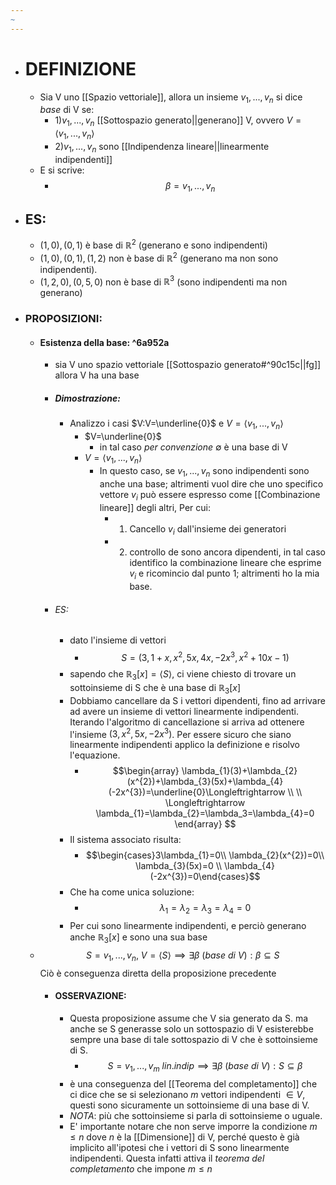 ```yaml
---
~
---
```

- # DEFINIZIONE
	- Sia V uno [[Spazio vettoriale]], allora un insieme $v_1,...,v_n$ si dice _base_ di V se:
		- 1)$v_1,...,v_n$ [[Sottospazio generato||generano]] V, ovvero $V=\langle{v_1,...,v_n}\rangle$ 
		- 2)$v_1,...,v_n$ sono [[Indipendenza lineare||linearmente indipendenti]] 
	- E si scrive:
		- $$\beta=v_1,...,v_n$$
- ## ES:
	- $(1,0),(0,1)$ è base di $\mathbb{R}^{2}$ (generano e sono indipendenti)
	- $(1,0),(0,1),(1,2)$ non è base di $\mathbb{R}^{2}$ (generano ma non sono indipendenti).
	- $(1,2,0),(0,5,0)$ non è base di $\mathbb{R}^{3}$ (sono indipendenti ma non generano)
- ### PROPOSIZIONI:
	- #### Esistenza della base: ^6a952a
		- sia V uno spazio vettoriale [[Sottospazio generato#^90c15c||fg]] allora V ha una base 
		- ##### Dimostrazione:
			- Analizzo i casi $V:V=\underline{0}$ e $V=\langle{v_1,...,v_n}\rangle$ 
				- $V=\underline{0}$
					- in tal caso _per convenzione_ $\emptyset$ è una base di V  
				- $V=\langle{v_1,...,v_n}\rangle$
					- In questo caso, se $v_1,...,v_n$ sono indipendenti sono anche una base; altrimenti vuol dire che uno specifico vettore $v_{i}$ può essere espresso come [[Combinazione lineare]] degli altri, Per cui:
						- 1) Cancello $v_{i}$ dall'insieme dei generatori
						- 2) controllo de sono ancora dipendenti, in tal caso identifico la combinazione lineare che esprime $v_{i}$ e ricomincio dal punto 1; altrimenti ho la mia base.
		- ###### ES:
			- dato l'insieme di vettori 
				- $$S=(3,1+x,x^{2},5x,4x,-2x^{3},x^{2}+10x-1)$$
			- sapendo che $\mathbb{R}_{3}[x]=\langle{S}\rangle$, ci viene chiesto di trovare un sottoinsieme di S che è una base di $\mathbb{R}_{3}[x]$ 
			- Dobbiamo cancellare da S i vettori dipendenti, fino ad arrivare ad avere un insieme di vettori linearmente indipendenti. Iterando l'algoritmo di cancellazione si arriva ad ottenere l'insieme $(3,x^{2},5x,-2x^{3})$. Per essere sicuro che siano linearmente indipendenti applico la definizione e risolvo l'equazione. 
				- $$\begin{array} \lambda_{1}(3)+\lambda_{2}(x^{2})+\lambda_{3}(5x)+\lambda_{4}(-2x^{3})=\underline{0}\Longleftrightarrow \\ \\ \Longleftrightarrow \lambda_{1}=\lambda_{2}=\lambda_3=\lambda_{4}=0 \end{array} $$
			- Il sistema associato risulta: 
				- $$\begin{cases}3\lambda_{1}=0\\ \lambda_{2}(x^{2})=0\\ \lambda_{3}(5x)=0 \\ \lambda_{4}(-2x^{3})=0\end{cases}$$
			- Che ha come unica soluzione: 
				- $$\lambda_{1}=\lambda_{2}=\lambda_3=\lambda_{4}=0$$
			- Per cui sono linearmente indipendenti, e perciò generano anche $\mathbb{R}_{3}[x]$ e sono una sua base
	- $$S=v_1,...,v_{n}, \ V=\langle{S}\rangle \implies \exists \beta \ (base \ di\  V): \beta \subseteq S $$
	  Ciò è conseguenza diretta della proposizione precedente
	  - #### OSSERVAZIONE:
		  - Questa proposizione assume che V sia generato da S. ma anche se S generasse solo un sottospazio di V esisterebbe sempre una base di tale sottospazio di V che è sottoinsieme di S.
			  - $$S=v_1,...,v_{m} \ lin.indip \implies \exists \beta \ (base \ di\  V): S \subseteq \beta$$
		  - è una conseguenza del [[Teorema del completamento]] che ci dice che se si selezionano _m_ vettori indipendenti $\in V$, questi sono sicuramente un sottoinsieme di una base di V.
		  - _NOTA_: più che sottoinsieme si parla di sottoinsieme o uguale.
		  - E' importante notare che non serve imporre la condizione $m\leq n$ dove $n$ è la [[Dimensione]] di V, perché questo è già implicito all'ipotesi che i vettori di S sono linearmente indipendenti. Questa infatti attiva il _teorema del completamento_ che impone $m\leq n$
 
 